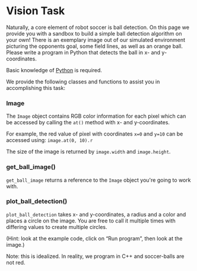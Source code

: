 # Vision Task

Naturally, a core element of robot soccer is ball detection. On this page we provide you with a sandbox to build a simple ball detection algorithm on your own! There is an exemplary image out of our simulated environment picturing the opponents goal, some field lines, as well as an orange ball. Please write a program in Python that detects the ball in x- and y-coordinates.

Basic knowledge of [Python](https://wiki.python.org/moin/BeginnersGuide/Programmers) is required.

We provide the following classes and functions to assist you in accomplishing this task:

### Image

The `Image` object contains RGB color information for each pixel which can be accessed by calling the `at()` method with x- and y-coordinates.

For example, the red value of pixel with coordinates `x=0` and `y=10` can be accessed using: `image.at(0, 10).r`

The size of the image is returned by `image.width` and `image.height`.

### get_ball_image()

`get_ball_image` returns a reference to the `Image` object you're going to work with.

### plot_ball_detection()

`plot_ball_detection` takes x- and y-coordinates, a radius and a color and places a circle on the image. You are free to call it multiple times with differing values to create multiple circles.

(Hint: look at the example code, click on “Run program”, then look at the image.)

Note: this is idealized. In reality, we program in C++ and soccer-balls are not red.

<x-prologue image="recruiting-website-red-ball" command="bash -c 'cp /usr/src/app/{process_image.py,red-ball.png} /data/ && cp /data/{red-ball,output}.png && echo Initialized files.'" />

<x-text-editor file="/data/process_image.py" mode="python" />

<x-button image="recruiting-website-red-ball" command="python process_image.py" label="Run program" working-directory="/data" />

<x-image-viewer file="/data/output.png" mime="image/png" />
